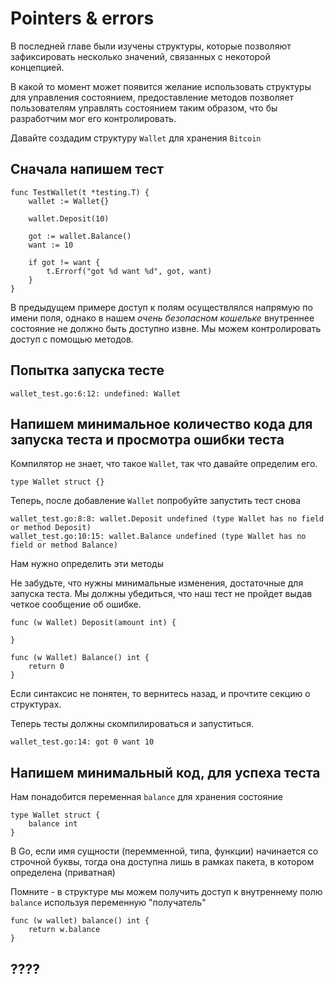 Pointers & errors
=================

В последней главе были изучены структуры, которые позволяют зафиксировать несколько значений, связанных с некоторой концепцией.

В какой то момент может появится желание использовать структуры для управления состоянием, предоставление методов позволяет пользователям управлять состоянием таким образом, что бы разработчим мог его контролировать.

Давайте создадим структуру `Wallet` для хранения `Bitcoin`

## Сначала напишем тест 


    func TestWallet(t *testing.T) {
        wallet := Wallet{}

        wallet.Deposit(10)

        got := wallet.Balance()
        want := 10

        if got != want {
            t.Errorf("got %d want %d", got, want)
        }
    }

В предыдущем примере доступ к полям осуществлялся напрямую по имени поля, однако в нашем *очень безопасном кошельке* внутреннее состояние не должно быть доступно извне. Мы можем контролировать доступ с помощью методов.

## Попытка запуска тесте

    wallet_test.go:6:12: undefined: Wallet

## Напишем минимальное количество кода для запуска теста и просмотра ошибки теста

Компилятор не знает, что такое `Wallet`, так что давайте определим его.

    type Wallet struct {}

Теперь, после добавление `Wallet` попробуйте запустить тест снова

    wallet_test.go:8:8: wallet.Deposit undefined (type Wallet has no field or method Deposit)
    wallet_test.go:10:15: wallet.Balance undefined (type Wallet has no field or method Balance)

Нам нужно определить эти методы

Не забудьте, что нужны минимальные изменения, достаточные для запуска теста. Мы должны убедиться, что наш тест не пройдет выдав четкое сообщение об ошибке.

    func (w Wallet) Deposit(amount int) {

    }

    func (w Wallet) Balance() int {
        return 0
    }

Если синтаксис не понятен, то вернитесь назад, и прочтите секцию о структурах.

Теперь тесты должны скомпилироваться и запуститься.

    wallet_test.go:14: got 0 want 10

## Напишем минимальный код, для успеха теста

Нам понадобится переменная `balance` для хранения состояние

    type Wallet struct {
        balance int
    }

В Go, если имя сущности (перемменной, типа, функции) начинается со строчной буквы, тогда она доступна лишь в рамках пакета, в котором определена (приватная)

Помните - в структуре мы можем получить доступ к внутреннему полю `balance` используя переменную "получатель"

    func (w wallet) balance() int {
        return w.balance
    }

## ????

